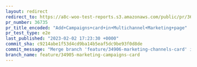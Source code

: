 ```yaml
---
layout: redirect
redirect_to: https://a8c-woo-test-reports.s3.amazonaws.com/public/pr/36735/e2e/index.html
pr_number: 36735
pr_title_encoded: "Add+Campaigns+card+in+Multichannel+Marketing+page"
pr_test_type: e2e
last_published: "2023-02-02 17:23:30 +0000"
commit_sha: c9214abe1f53d4cd9ba14b5eaf5dc9be93f0d8de
commit_message: "Merge branch 'feature/34906-marketing-channels-card' into feature/349…"
branch_name: feature/34905-marketing-campaigns-card
---
```

